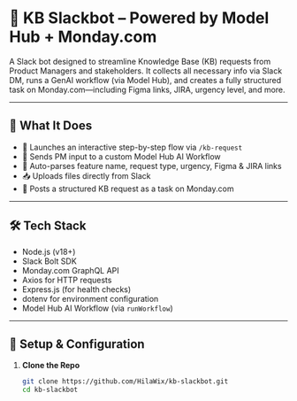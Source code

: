 # 🧠 KB Slackbot – Powered by Model Hub + Monday.com

A Slack bot designed to streamline Knowledge Base (KB) requests from Product Managers and stakeholders. It collects all necessary info via Slack DM, runs a GenAI workflow (via Model Hub), and creates a fully structured task on Monday.com—including Figma links, JIRA, urgency level, and more.

---

## 🚀 What It Does

- 🤖 Launches an interactive step-by-step flow via `/kb-request`
- 🧠 Sends PM input to a custom Model Hub AI Workflow
- 🧾 Auto-parses feature name, request type, urgency, Figma & JIRA links
- 📥 Uploads files directly from Slack
- 📌 Posts a structured KB request as a task on Monday.com

---

## 🛠️ Tech Stack

- Node.js (v18+)
- Slack Bolt SDK
- Monday.com GraphQL API
- Axios for HTTP requests
- Express.js (for health checks)
- dotenv for environment configuration
- Model Hub AI Workflow (via `runWorkflow`)

---

## 🔧 Setup & Configuration

1. **Clone the Repo**
   ```bash
   git clone https://github.com/HilaWix/kb-slackbot.git
   cd kb-slackbot
